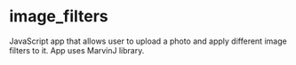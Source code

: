 # image_filters
JavaScript app that allows user to upload a photo and apply different image filters to it. App uses MarvinJ library.
